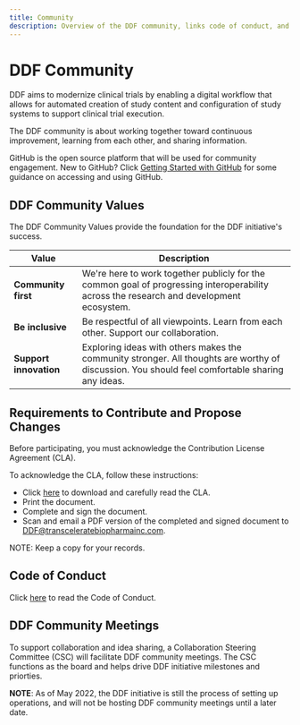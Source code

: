 ```yaml
---
title: Community 
description: Overview of the DDF community, links code of conduct, and community meetings
---
```

# DDF Community

DDF aims to modernize clinical trials by enabling a digital workflow that allows for automated creation of study content and configuration of study systems to support clinical trial execution.

The DDF community is about working together toward continuous improvement, learning from each other, and sharing information.  

GitHub is the open source platform that will be used for community engagement. New to GitHub? Click [Getting Started with GitHub](github-support.md) for some guidance on accessing and using GitHub.

## DDF Community Values

The DDF Community Values provide the foundation for the DDF initiative's success.

|Value                  |Description                                                                                                       |
|---                    |---                                                                                                               |
|**Community first**    |We're here to work together publicly for the common goal of progressing interoperability across the research and development ecosystem.|
|**Be inclusive**       |Be respectful of all viewpoints. Learn from each other. Support our collaboration.                 |
|**Support innovation** |Exploring ideas with others makes the community stronger. All thoughts are worthy of discussion. You should feel comfortable sharing any ideas.|

## Requirements to Contribute and Propose Changes

Before participating, you must acknowledge the Contribution License Agreement (CLA).

To acknowledge the CLA, follow these instructions:
- Click [here](\documents\DDF_CLA_2022MAR28_FINAL.pdf) to download and carefully read the CLA.
- Print the document.
- Complete and sign the document.
- Scan and email a PDF version of the completed and signed document to [DDF@transceleratebiopharmainc.com](mailto:DDF@transceleratebiopharmainc.com?subject=Signed%20CLA).

NOTE: Keep a copy for your records.

## Code of Conduct

Click [here](code-of-conduct.md) to read the Code of Conduct.

## DDF Community Meetings
To support collaboration and idea sharing, a Collaboration Steering Committee (CSC) will facilitate DDF community meetings. The CSC functions as the board and helps drive DDF initiative milestones and priorties.

**NOTE**: As of May 2022, the DDF initiative is still the process of setting up operations, and will not be hosting DDF community meetings until a later date. 

<!-- 
The CSC will host DDF community meetings using a video conferencing technology. 

### Typical DDF Community Meeting Agenda

- 5-10 minutes: Welcome, followed by DDF and ecosystem updates
- 20-30 minutes: Talk and demo on specific topic of the day
- 20-30 minutes: “Ask us anything” and customer feedback discussion

**Submitting DDF Community Meeting Discussion Topics**

Before each DDF community meeting, the CSC will share a proposed agenda.  If you'd like to propose a topic for discussion, respond with a post to [Discussion: Agenda Topics](https://github.com/transcelerate/ddf-home/discussions/categories/community-meetings). 


## Upcoming Meetings


To save a meeting invite, click on the following meeting links:

- TBD: Monthly DDF Product Owner-Vendor Collaboration Q&A Session

**NOTE** - If you're using Outlook for Mac, you may have trouble adding the invitation to your calendar. In order to avoid issues, follow these steps:

- Download the .ics file.
- Open Outlook for the web.
- Drag and drop the .ics file into your calendar.

## Previous Meetings

- TBD
-->